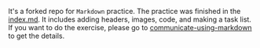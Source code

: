 
It's a forked repo for `Markdown` practice.
The practice was finished in the [index.md](index.md).
It includes adding headers, images, code, and making a task list.
If you want to do the exercise, please go to [communicate-using-markdown](https://github.com/skills/communicate-using-markdown) to get the details.
